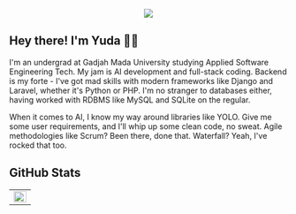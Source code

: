<p align="center">
    <img src="https://github.com/halfrost/halfrost/blob/master/icons/header_white_.png">
</p>

<h2> Hey there! I'm Yuda 👋🏼</h2>

I'm an undergrad at Gadjah Mada University studying Applied Software Engineering Tech. My jam is AI development and full-stack coding. Backend is my forte - I've got mad skills with modern frameworks like Django and Laravel, whether it's Python or PHP. I'm no stranger to databases either, having worked with RDBMS like MySQL and SQLite on the regular.

When it comes to AI, I know my way around libraries like YOLO. Give me some user requirements, and I'll whip up some clean code, no sweat. Agile methodologies like Scrum? Been there, done that. Waterfall? Yeah, I've rocked that too.

## GitHub Stats

<table><tr>

<td valign="top" width="100%">

<img src="https://github-readme-stats.vercel.app/api/top-langs/?username=yudamhndra&hide_border=true&layout=compact&theme=dark&hide=css,scss,html,makefile&exclude_repo=website,anonychun.github.io" align="left" style="width: 100%" />

</td></tr></table>

<!--
**yudamhndra/yudamhndra** is a ✨ _special_ ✨ repository because its `README.md` (this file) appears on your GitHub profile.

Here are some ideas to get you started:

- 🔭 I’m currently working on ...
- 🌱 I’m currently learning ...
- 👯 I’m looking to collaborate on ...
- 🤔 I’m looking for help with ...
- 💬 Ask me about ...
- 📫 How to reach me: ...
- 😄 Pronouns: ...
- ⚡ Fun fact: ...
-->
